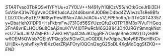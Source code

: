 $START$vao0TbRQSvI1YFYUu+z7YOLV++N491ylYlQlCzV55/hOtkGceJrBi3EH5oVSnK31w70gVvnOC9K1udcAJ24d6bsmKJ0DBeiD4bd4ZWIwzcTsRe9BfxLD/Z0Oov8pTE/79iR8yrPewI9Ncx7JklJvIAOk+s1ZjFPE5o9b/bI3TdQXT43357y+DbaHehXi1DP9+HsFkbmFwJ731Cd56SYUzoQfu2kOTPT8M3xPlVuTHGeq2FnA8vrIELHOUGu8CaAj2nu/KYV4I0TPwRcM6G381i4JDrKURGY9mnqkNotezlZZ5dLJ6lMZMFB1iLZwKLHV1p4CMuIKDggRF7rOnqklBmkGW2LDyz6RBw6OEM5QWbb7QEIpVPQcgSst5GlwCLoOQDDLfw7djpeJ/Iq4y6B7BoH6kCvUHjBk+/yoIwFxyPri8KzOerZRjAFOry/0QCnl2egG25oDL4XgMoDqgSfZKQ==$END$